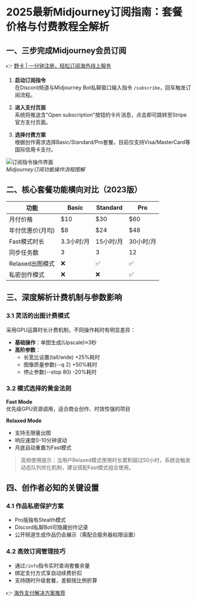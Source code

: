 # 2025最新Midjourney订阅指南：套餐价格与付费教程全解析

## 一、三步完成Midjourney会员订阅

👉 [野卡 | 一分钟注册，轻松订阅海外线上服务](https://bbtdd.com/yeka)

1. **启动订阅指令**  
在Discord频道与Midjourney Bot私聊窗口输入指令 `/subscribe`，回车触发订阅流程。

2. **进入支付页面**  
系统将推送含"Open subscription"按钮的卡片消息，点击即可跳转至Stripe官方支付页面。

3. **选择付费方案**  
根据创作需求选择Basic/Standard/Pro套餐，目前仅支持Visa/MasterCard等国际信用卡支付。

![订阅指令操作界面](https://bbtdd.com/wp-content/uploads/img/29211142868.webp)  
*Midjourney订阅功能操作流程图解*

## 二、核心套餐功能横向对比（2023版）

| 功能                | Basic       | Standard     | Pro          |
|--------------------|------------|-------------|-------------|
| 月付价格            | $10        | $30         | $60         |
| 年付优惠价(月均)    | $8         | $24         | $48         |
| Fast模式时长        | 3.3小时/月 | 15小时/月   | 30小时/月   |
| 同步任务数          | 3          | 3           | 12          |
| Relaxed出图模式      | ❌          | ✅           | ✅           |
| 私密创作模式        | ❌          | ❌           | ✅           |

## 三、深度解析计费机制与参数影响

### 3.1 灵活的出图计费模式
采用GPU运算时长计费机制，不同操作耗时有明显差异：
- **基础操作**：单图生成(Upscale)≈3秒
- **高阶参数**：  
  - 长宽比设置(tall/wide) +25%耗时
  - 图像质量参数(--q 2) +50%耗时
  - 停止参数(--stop 80) -20%耗时

### 3.2 模式选择的黄金法则
**Fast Mode**  
优先级GPU资源调用，适合商业创作、时效性强的项目

**Relaxed Mode**  
- 支持无限量出图
- 响应速度0-10分钟波动
- 月底自动重置为Fast模式

> 高频使用提示：当用户Relaxed模式使用时长累积超过50小时，系统会触发动态队列优化机制，建议搭配Fast模式组合使用。

## 四、创作者必知的关键设置

### 4.1 作品私密保护方案
- Pro版独有Stealth模式
- Discord私聊Bot可隐藏创作记录
- 公开频道生成作品仍会展示（需配合服务器权限设置）

### 4.2 高效订阅管理技巧
- 通过`/info`指令实时查询套餐余量
- 绑定支付方式享自动续费折扣
- 支持随时升级套餐，差额按比例折算

👉 [海外支付解决方案推荐](https://bbtdd.com/yeka)